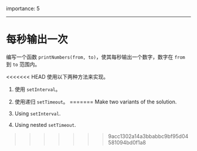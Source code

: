 importance: 5

---

# 每秒输出一次

编写一个函数 `printNumbers(from, to)`，使其每秒输出一个数字，数字在 `from ` 到 `to` 范围内。

<<<<<<< HEAD
使用以下两种方法来实现。

1. 使用 `setInterval`。
2. 使用递归 `setTimeout`。
=======
Make two variants of the solution.

1. Using `setInterval`.
2. Using nested `setTimeout`.
>>>>>>> 9acc1302a14a3bbabbc9bf95d04581094bd0f1a8
